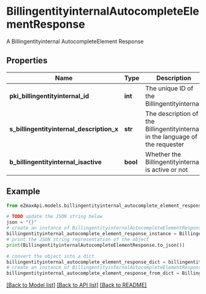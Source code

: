 # BillingentityinternalAutocompleteElementResponse

A Billingentityinternal AutocompleteElement Response

## Properties

Name | Type | Description | Notes
------------ | ------------- | ------------- | -------------
**pki_billingentityinternal_id** | **int** | The unique ID of the Billingentityinternal. | 
**s_billingentityinternal_description_x** | **str** | The description of the Billingentityinternal in the language of the requester | 
**b_billingentityinternal_isactive** | **bool** | Whether the Billingentityinternal is active or not | 

## Example

```python
from eZmaxApi.models.billingentityinternal_autocomplete_element_response import BillingentityinternalAutocompleteElementResponse

# TODO update the JSON string below
json = "{}"
# create an instance of BillingentityinternalAutocompleteElementResponse from a JSON string
billingentityinternal_autocomplete_element_response_instance = BillingentityinternalAutocompleteElementResponse.from_json(json)
# print the JSON string representation of the object
print(BillingentityinternalAutocompleteElementResponse.to_json())

# convert the object into a dict
billingentityinternal_autocomplete_element_response_dict = billingentityinternal_autocomplete_element_response_instance.to_dict()
# create an instance of BillingentityinternalAutocompleteElementResponse from a dict
billingentityinternal_autocomplete_element_response_from_dict = BillingentityinternalAutocompleteElementResponse.from_dict(billingentityinternal_autocomplete_element_response_dict)
```
[[Back to Model list]](../README.md#documentation-for-models) [[Back to API list]](../README.md#documentation-for-api-endpoints) [[Back to README]](../README.md)


